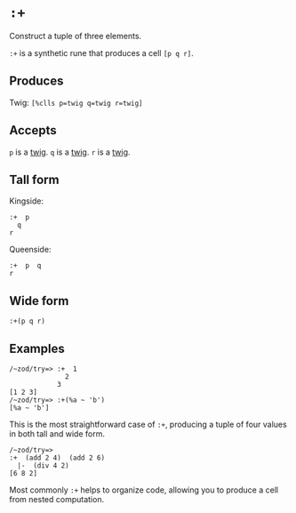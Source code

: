 `:+`
====

Construct a tuple of three elements.


`:+` is a synthetic rune that produces a cell `[p q r]`.

Produces
--------

Twig: `[%clls p=twig q=twig r=twig]`

Accepts
-------

`p` is a [twig](). `q` is a [twig](). `r` is a [twig]().

Tall form
---------

Kingside:

    :+  p
      q
    r

Queenside:

    :+  p  q
    r

Wide form
---------

    :+(p q r)

Examples
--------

    /~zod/try=> :+  1
                  2
                3
    [1 2 3]
    /~zod/try=> :+(%a ~ 'b')
    [%a ~ 'b']

This is the most straightforward case of `:+`, producing a tuple of four
values in both tall and wide form.

    /~zod/try=> 
    :+  (add 2 4)  (add 2 6)
      |-  (div 4 2)
    [6 8 2]

Most commonly `:+` helps to organize code, allowing you to produce a
cell from nested computation.
